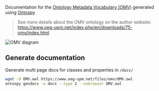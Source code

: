 Documentation for the [Ontology Metadata Vocabulary (OMV)](https://www.oeg-upm.net/index.php/en/ontologies/86-omv-ontology/index.html) generated using [Ontospy](http://lambdamusic.github.io/Ontospy)

> See more details about the OMV ontology on the author website: https://www.oeg-upm.net/index.php/en/downloads/75-omv/index.html

![OMV diagram](https://www.oeg-upm.net/images/stories/tecnologias/omv.png)

## Generate documentation

Generate multi page docs for classes and properties in `/docs/`

```bash
wget -O OMV.owl https://www.oeg-upm.net/files/omv/OMV.owl
ontospy gendocs -o docs --type 2 --nobrowser OMV.owl
```